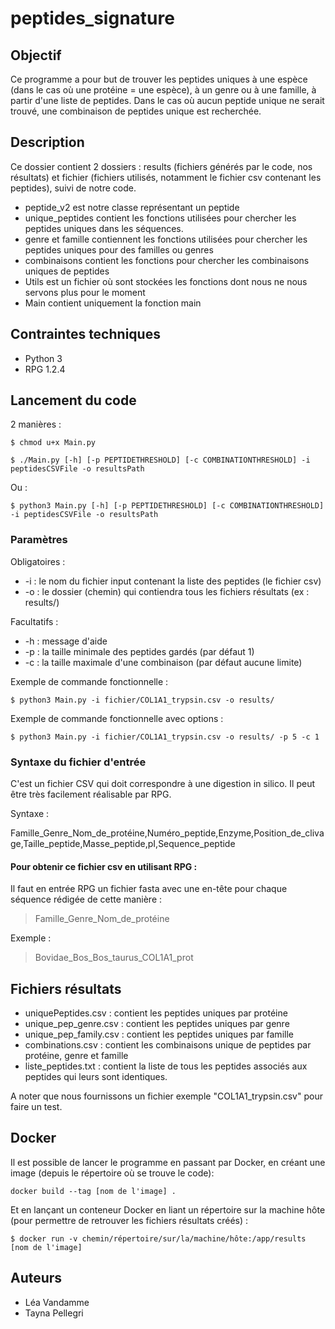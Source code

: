 # peptides_signature

## Objectif

Ce programme a pour but de trouver les peptides uniques à une espèce (dans le cas où une protéine = une espèce), à un genre ou à une famille, à partir d'une liste de peptides. Dans le cas où aucun peptide unique ne serait trouvé, une combinaison de peptides unique est recherchée. 

## Description

Ce dossier contient 2 dossiers : results (fichiers générés par le code, nos résultats) et fichier (fichiers utilisés, notamment le fichier csv contenant les peptides), suivi de notre code.

- peptide_v2 est notre classe représentant un peptide
- unique_peptides contient les fonctions utilisées pour chercher les peptides uniques dans les séquences.
- genre et famille contiennent les fonctions utilisées pour chercher les peptides uniques pour des familles ou genres
- combinaisons contient les fonctions pour chercher les combinaisons uniques de peptides
- Utils est un fichier où sont stockées les fonctions dont nous ne nous servons plus pour le moment
- Main contient uniquement la fonction main

## Contraintes techniques

- Python 3
- RPG 1.2.4

## Lancement du code

2 manières :

`
$ chmod u+x Main.py
`

`
$ ./Main.py [-h] [-p PEPTIDETHRESHOLD] [-c COMBINATIONTHRESHOLD] -i peptidesCSVFile -o resultsPath
`

Ou :

`
$ python3 Main.py [-h] [-p PEPTIDETHRESHOLD] [-c COMBINATIONTHRESHOLD] -i peptidesCSVFile -o resultsPath
`
### Paramètres

Obligatoires :
- -i : le nom du fichier input contenant la liste des peptides (le fichier csv)
- -o : le dossier (chemin) qui contiendra tous les fichiers résultats (ex : results/)

Facultatifs :
- -h : message d'aide
- -p : la taille minimale des peptides gardés (par défaut 1)
- -c : la taille maximale d'une combinaison (par défaut aucune limite)


Exemple de commande fonctionnelle :

`
$ python3 Main.py -i fichier/COL1A1_trypsin.csv -o results/
`

Exemple de commande fonctionnelle avec options :

`
$ python3 Main.py -i fichier/COL1A1_trypsin.csv -o results/ -p 5 -c 1
`

### Syntaxe du fichier d'entrée

C'est un fichier CSV qui doit correspondre à une digestion in silico. Il peut être très facilement réalisable par RPG.

Syntaxe :

Famille_Genre_Nom_de_protéine,Numéro_peptide,Enzyme,Position_de_clivage,Taille_peptide,Masse_peptide,pI,Sequence_peptide

#### Pour obtenir ce fichier csv en utilisant RPG :

Il faut en entrée RPG un fichier fasta avec une en-tête pour chaque séquence rédigée de cette manière :

>Famille_Genre_Nom_de_protéine

Exemple :
>Bovidae_Bos_Bos_taurus_COL1A1_prot

## Fichiers résultats

- uniquePeptides.csv : contient les peptides uniques par protéine
- unique_pep_genre.csv : contient les peptides uniques par genre
- unique_pep_family.csv : contient les peptides uniques par famille
- combinations.csv : contient les combinaisons unique de peptides par protéine, genre et famille
- liste_peptides.txt : contient la liste de tous les peptides associés aux peptides qui leurs sont identiques.  

A noter que nous fournissons un fichier exemple "COL1A1_trypsin.csv" pour faire un test.

## Docker

Il est possible de lancer le programme en passant par Docker, en créant une image (depuis le répertoire où se trouve le code):

`
docker build --tag [nom de l'image] .
`

Et en lançant un conteneur Docker en liant un répertoire sur la machine hôte (pour permettre de retrouver les fichiers résultats créés) :

`
$ docker run -v chemin/répertoire/sur/la/machine/hôte:/app/results [nom de l'image]
`

## Auteurs

- Léa Vandamme 
- Tayna Pellegri